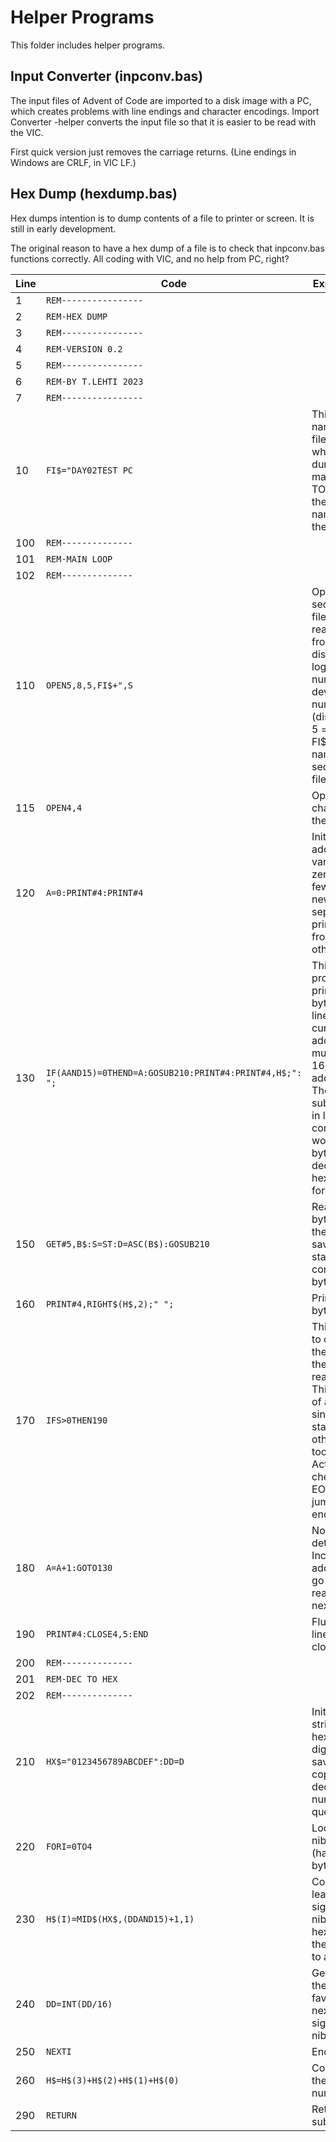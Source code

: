 # Helper Programs

This folder includes helper programs.

## Input Converter (inpconv.bas)

The input files of Advent of Code are imported to a disk image with a PC, which creates problems with line endings and character encodings. Import Converter -helper converts the input file so that it is easier to be read with the VIC.

First quick version just removes the carriage returns. (Line endings in Windows are CRLF, in VIC LF.)

## Hex Dump (hexdump.bas)

Hex dumps intention is to dump contents of a file to printer or screen. It is still in early development.

The original reason to have a hex dump of a file is to check that inpconv.bas functions correctly. All coding with VIC, and no help from PC, right?

| Line | Code | Explanation |
|---|---|---|
| 1 | ```REM----------------``` |  |
| 2 | ```REM-HEX DUMP``` |  |
| 3 | ```REM----------------``` |  |
| 4 | ```REM-VERSION 0.2``` |  |
| 5 | ```REM----------------``` |  |
| 6 | ```REM-BY T.LEHTI 2023``` |  |
| 7 | ```REM----------------``` |  |
| 10 | ```FI$="DAY02TEST PC``` | This is the name of the file, from which the dump is made. TODO: Ask the file name from the user. |
| 100 | ```REM--------------``` |  |
| 101 | ```REM-MAIN LOOP``` |  |
| 102 | ```REM--------------``` |  |
| 110 | ```OPEN5,8,5,FI$+",S``` | Open a sequential file for reading from the disk. 5 = logical file number, 8 = device number (disk drive), 5 = channel, FI$ = file name, ,S = sequential file. |
| 115 | ```OPEN4,4``` | Open a channel to the printer. |
| 120 | ```A=0:PRINT#4:PRINT#4``` | Initialize the address variable A to zero. Print a few newlines to separate printouts from each other. |
| 130 | ```IF(AAND15)=0THEND=A:GOSUB210:PRINT#4:PRINT#4,H$;": ";``` | This program prints 16 bytes per line. If the current address is a multiple of 16, print the address. The subroutine in line 210 converts a word (2 bytes) from decimal to hexadecimal format. |
| 150 | ```GET#5,B$:S=ST:D=ASC(B$):GOSUB210``` | Read next byte from the file and save the IO status.  Then convert the byte to hex.|
| 160 | ```PRINT#4,RIGHT$(H$,2);" ";``` | Print the byte. |
| 170 | ```IFS>0THEN190``` | This is used to check if the end of the file is reached. This is a bit of a hack, since the IO status has other flags too. TODO: Actually check the EOF. If EOF, jump to the end. |
| 180 | ```A=A+1:GOTO130``` | No EOF detected. Increase address and go back to read the next byte. |
| 190 | ```PRINT#4:CLOSE4,5:END``` | Flush last line and close files. |
| 200 | ```REM--------------``` |  |
| 201 | ```REM-DEC TO HEX``` |  |
| 202 | ```REM--------------``` |  |
| 210 | ```HX$="0123456789ABCDEF":DD=D``` | Initialize a string with hexadecimal digits and save a local copy of the decimal number in question. |
| 220 | ```FORI=0TO4``` | Loop for 4 nibbles (half-bytes). |
| 230 | ```H$(I)=MID$(HX$,(DDAND15)+1,1)``` | Convert the least significant nibble to hex and add the answer to an array. |
| 240 | ```DD=INT(DD/16)``` | Get rid of the LSN in favor of the nextly significant nibble. |
| 250 | ```NEXTI``` | End loop. |
| 260 | ```H$=H$(3)+H$(2)+H$(1)+H$(0)``` | Construct the hex number. |
| 290 | ```RETURN``` | Return from subroutine. |